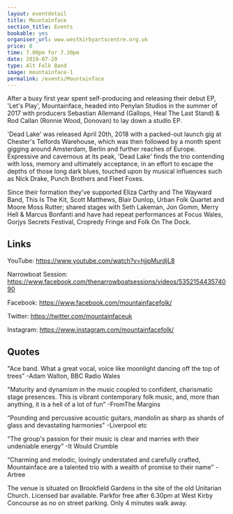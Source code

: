 ```yaml
---
layout: eventdetail
title: Mountainface
section_title: Events
bookable: yes
organiser_url: www.westkirbyartscentre.org.uk
price: 8
time: 7.00pm for 7.30pm
date: 2019-07-20
type: Alt Folk Band
image: mountainface-1
permalink: /events/Mountainface
---
```


After a busy first year spent self-producing and releasing their debut EP, 'Let's Play', Mountainface, headed into Penylan Studios in the summer of 2017 with producers Sebastian Allemand (Gallops, Heal The Last Stand) & Rod Callan (Ronnie Wood, Donovan) to lay down a studio EP.

'Dead Lake' was released April 20th, 2018 with a packed-out launch gig at Chester's Telfords Warehouse, which was then followed by a month spent gigging around Amsterdam, Berlin and further reaches of Europe.
Expressive and cavernous at its peak, 'Dead Lake' finds the trio contending with loss, memory and ultimately acceptance, in an effort to escape the depths of those long dark blues, touched upon by musical influences such as Nick Drake, Punch Brothers and Fleet Foxes.

Since their formation they've supported Eliza Carthy and The Wayward Band, This Is The Kit, Scott Matthews, Blair Dunlop, Urban Folk Quartet and Moore Moss Rutter; shared stages with Seth Lakeman, Jon Gomm, Merry Hell & Marcus Bonfanti and have had repeat performances at Focus Wales, Gorjys Secrets Festival, Cropredy Fringe and Folk On The Dock.


## Links

YouTube:  https://www.youtube.com/watch?v=hjjpMurdjL8

Narrowboat Session:  https://www.facebook.com/thenarrowboatsessions/videos/535215443574090

Facebook:  https://www.facebook.com/mountainfacefolk/

Twitter:  https://twitter.com/mountainfaceuk

Instagram:  https://www.instagram.com/mountainfacefolk/


## Quotes

"Ace band. What a great vocal, voice like moonlight dancing off the top of trees”
-Adam Walton, BBC Radio Wales

"Maturity and dynamism in the music coupled to confident, charismatic stage presences. This is vibrant contemporary folk music, and, more than anything, it is a hell of a lot of fun”
-FromThe Margins

“Pounding and percussive acoustic guitars, mandolin as sharp as shards of glass and devastating harmonies"
-Liverpool etc

"The group's passion for their music is clear and marries with their undeniable energy”
-It Would Crumble

“Charming and melodic, lovingly understated and carefully crafted, Mountainface are a talented trio with a wealth of promise to their name"
-Artree

The venue is situated on Brookfield Gardens in the site of the old Unitarian Church. Licensed bar available. Parkfor free after 6.30pm at West Kirby Concourse as no on street parking. Only 4 minutes walk away.
